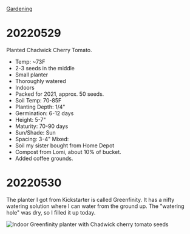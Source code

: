 [Gardening](index.md)

# 20220529

Planted Chadwick Cherry Tomato.
* Temp: ~73F
* 2-3 seeds in the middle
* Small planter
* Thoroughly watered
* Indoors
* Packed for 2021, approx. 50 seeds.
* Soil Temp: 70-85F
* Planting Depth: 1/4"
* Germination: 6-12 days
* Height: 5-7"
* Maturity: 70-90 days
* Sun/Shade: Sun
* Spacing: 3-4"
Mixed:
* Soil my sister bought from Home Depot
* Compost from Lomi, about 10% of bucket.
* Added coffee grounds.

# 20220530

The planter I got from Kickstarter is called Greenfinity. It has a nifty watering solution where I can water from the ground up. The "watering hole" was dry, so I filled it up today.

![Indoor Greenfinity planter with Chadwick cherry tomato seeds](https://drive.google.com/uc?export=view&id=1PxB1xOybXiy_3drURjvAbo44Cm3A9_Yg)